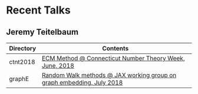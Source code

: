 # Recent Talks
## Jeremy Teitelbaum 

|Directory | Contents |
|---|---| 
|ctnt2018 | [ECM Method @ Connecticut Number Theory Week, June, 2018](./ctnt2018.pdf) |
|graphE | [Random Walk methods @ JAX working group on graph embedding, July 2018](./graphE.pdf)|

